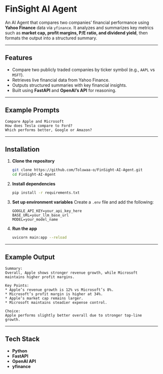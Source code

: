 # FinSight AI Agent

An AI Agent that compares two companies’ financial performance using **Yahoo Finance** data via `yfinance`.
It analyzes and summarizes key metrics such as **market cap, profit margins, P/E ratio, and dividend yield**, then formats the output into a structured summary.

---

## Features

* Compare two publicly traded companies by ticker symbol (e.g., `AAPL` vs `MSFT`).
* Retrieves live financial data from Yahoo Finance.
* Outputs structured summaries with key financial insights.
* Built using **FastAPI** and **OpenAI’s API** for reasoning.

---

## Example Prompts

```
Compare Apple and Microsoft
How does Tesla compare to Ford?
Which performs better, Google or Amazon?
```

---

## Installation

1. **Clone the repository**

   ```bash
   git clone https://github.com/Toluwaa-o/FinSight-AI-Agent.git
   cd FinSight-AI-Agent
   ```

2. **Install dependencies**

   ```bash
   pip install -r requirements.txt
   ```

3. **Set up environment variables**
   Create a `.env` file and add the following:

   ```env
   GOOGLE_API_KEY=your_api_key_here
   BASE_URL=your_llm_base_url
   MODEL=your_model_name
   ```

4. **Run the app**

   ```bash
   uvicorn main:app --reload
   ```

---

## Example Output

```
Summary:
Overall, Apple shows stronger revenue growth, while Microsoft maintains higher profit margins.

Key Points:
* Apple’s revenue growth is 12% vs Microsoft’s 8%.
* Microsoft’s profit margin is higher at 34%.
* Apple’s market cap remains larger.
* Microsoft maintains steadier expense control.

Choice:
Apple performs slightly better overall due to stronger top-line growth.
```

---

## Tech Stack

* **Python**
* **FastAPI**
* **OpenAI API**
* **yfinance**
